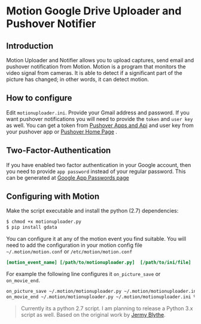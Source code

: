 # Motion Google Drive Uploader and Pushover Notifier

## Introduction
Motion Uploader and Notifier allows you to upload captures, send email and pushover notification from Motion. Motion is a program that monitors the video signal from cameras. It is able to detect if a significant part of the picture has changed; in other words, it can detect motion.

## How to configure
Edit `motionuploader.ini`. Provide your Gmail address and password. If you want pushover notifications you will need to provide the `token` and `user key` as well. You can get a token from [Pushover Apps and Api](https://pushover.net/apps) and user key from your pushover app or [Pushover Home Page](https://pushover.net/) .

## Two-Factor-Authentication
If you have enabled two factor authentication in your Google account, then you need to provide `app password` instead of your regular password. This can be generated at [Google App Passwords page](https://security.google.com/settings/security/apppasswords)

## Configuring with Motion
Make the script executable and install the python (2.7) dependencies:
```sh
$ chmod +x motionuploader.py
$ pip install gdata
```
You can configure it at any of the motion event you find suitable. You will need to add the configuration in your motion config file `~/.motion/motion.conf` or `/etc/motion/motion.conf`
```ini
[motion_event_name] [/path/to/motionuploader.py]  [/path/to/ini/file]
```
For example the following line configures it `on_picture_save` or `on_movie_end`.
```sh
on_picture_save ~/.motion/motionuploader.py ~/.motion/motionuploader.ini %f
on_movie_end ~/.motion/motionuploader.py ~/.motion/motionuploader.ini %f
```
>Currently its a python 2.7 script. I am planning to release a Python 3.x script as well. Based on
>the original work by [Jermy Blythe](http://jeremyblythe.blogspot.in/).
